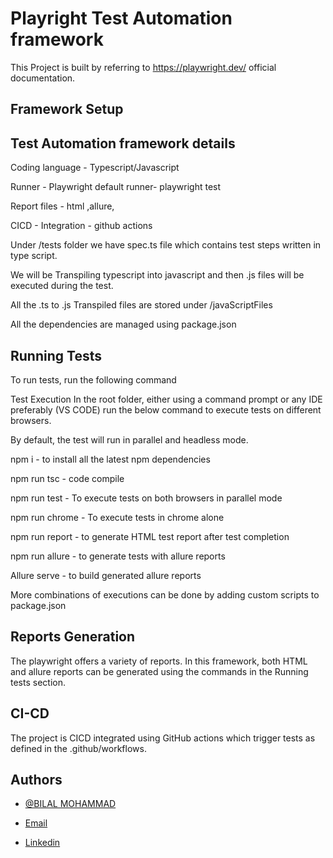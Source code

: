 
# Playright Test Automation framework

This Project is built by referring to https://playwright.dev/ official documentation.







## Framework Setup
## Test Automation framework details

Coding language - Typescript/Javascript

Runner - Playwright default runner- playwright test

Report files  - html ,allure, 

CICD - Integration  - github actions

Under /tests folder we have spec.ts file which contains test steps written in type script.

We will be Transpiling typescript into javascript and then .js files will be executed during the test.

All the .ts to .js Transpiled files are stored under /javaScriptFiles


All the dependencies are managed using package.json



## Running Tests

To run tests, run the following command

Test Execution
In the root folder, either using a command prompt or any IDE preferably (VS CODE) run the below command to execute tests on different browsers.


By default, the test will run in parallel and headless mode. 

npm i  - to install all the latest npm dependencies 

npm run tsc - code compile

npm run test - To execute tests on both browsers in parallel mode

npm run chrome - To execute tests in chrome alone

npm run report - to generate HTML test report after test completion

npm run allure - to generate tests with allure reports

Allure serve -  to build generated allure reports 

More combinations of executions can be done by adding custom scripts to package.json

## Reports Generation
The playwright offers a variety of reports.
In this framework, both HTML and allure reports can be generated using the commands in the Running tests section.


## CI-CD

The project is CICD integrated using GitHub actions which trigger tests as defined in the .github/workflows.


## Authors

- [@BILAL MOHAMMAD](https://github.com/BilalMohammad5/)

- [Email](BILALROSHAN5@GMAIL.COM)
- [Linkedin](https://www.linkedin.com/in/bilal-mohammad-552b0b159/)
